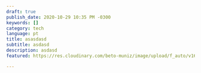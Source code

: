 ```yaml
---
draft: true
publish_date: 2020-10-29 10:35 PM -0300
keywords: []
category: tech
language: pt
title: asasdasd
subtitle: asdasd
description: asdasd
featured: https://res.cloudinary.com/beto-muniz/image/upload/f_auto/v1602459313/Titulo_Image_Site_2_cppizm.jpg

---
```

